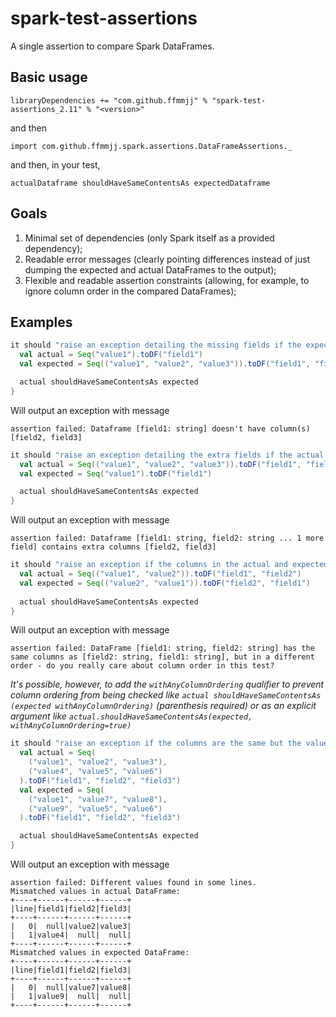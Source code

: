 # spark-test-assertions
A single assertion to compare Spark DataFrames.

## Basic usage
`libraryDependencies += "com.github.ffmmjj" % "spark-test-assertions_2.11" % "<version>"`

and then

`import com.github.ffmmjj.spark.assertions.DataFrameAssertions._`

and then, in your test,

`actualDataframe shouldHaveSameContentsAs expectedDataframe`

## Goals
1. Minimal set of dependencies (only Spark itself as a provided dependency);
2. Readable error messages (clearly pointing differences instead of just dumping the expected and actual DataFrames to the output);
3. Flexible and readable assertion constraints (allowing, for example, to ignore column order in the compared DataFrames);

## Examples
```scala
it should "raise an exception detailing the missing fields if the expected dataframe has columns that don't exist in the actual dataframe" in {
  val actual = Seq("value1").toDF("field1")
  val expected = Seq(("value1", "value2", "value3")).toDF("field1", "field2", "field3")

  actual shouldHaveSameContentsAs expected
}
```

Will output an exception with message 
```
assertion failed: Dataframe [field1: string] doesn't have column(s) [field2, field3]
```


```scala
it should "raise an exception detailing the extra fields if the actual dataframe has columns that dont't exist in the expected dataframe" in {
  val actual = Seq(("value1", "value2", "value3")).toDF("field1", "field2", "field3")
  val expected = Seq("value1").toDF("field1")

  actual shouldHaveSameContentsAs expected
}
```

Will output an exception with message 
```
assertion failed: Dataframe [field1: string, field2: string ... 1 more field] contains extra columns [field2, field3]
```

```scala
it should "raise an exception if the columns in the actual and expected dataframes follow a different order" in {
  val actual = Seq(("value1", "value2")).toDF("field1", "field2")
  val expected = Seq(("value2", "value1")).toDF("field2", "field1")
    
  actual shouldHaveSameContentsAs expected
}
```

Will output an exception with message 
```
assertion failed: DataFrame [field1: string, field2: string] has the same columns as [field2: string, field1: string], but in a different order - do you really care about column order in this test?
```

_It's possible, however, to add the `withAnyColumnOrdering` qualifier to prevent column ordering from being checked like `actual shouldHaveSameContentsAs (expected withAnyColumnOrdering)` (parenthesis required) or as an explicit argument like `actual.shouldHaveSameContentsAs(expected, withAnyColumnOrdering=true)`_

```scala
it should "raise an exception if the columns are the same but the values differ in some of the dataframe lines" in {
  val actual = Seq(
    ("value1", "value2", "value3"),
    ("value4", "value5", "value6")
  ).toDF("field1", "field2", "field3")
  val expected = Seq(
    ("value1", "value7", "value8"),
    ("value9", "value5", "value6")
  ).toDF("field1", "field2", "field3")

  actual shouldHaveSameContentsAs expected
}
```

Will output an exception with message 
```
assertion failed: Different values found in some lines.
Mismatched values in actual DataFrame:
+----+------+------+------+
|line|field1|field2|field3|
+----+------+------+------+
|   0|  null|value2|value3|
|   1|value4|  null|  null|
+----+------+------+------+
Mismatched values in expected DataFrame:
+----+------+------+------+
|line|field1|field2|field3|
+----+------+------+------+
|   0|  null|value7|value8|
|   1|value9|  null|  null|
+----+------+------+------+
```
